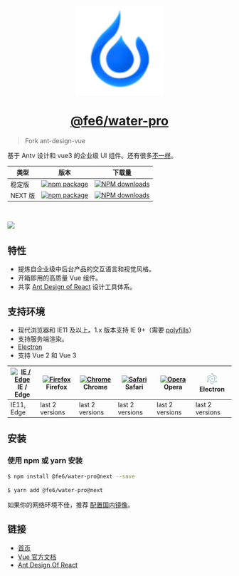 <p align="center">
  <a href="http://water.chjgo.com/">
    <img width="200" src="logo.png">
  </a>
</p>

<h1 align="center">
  <a href="http://water.chjgo.com/" target="_blank">@fe6/water-pro</a>
</h1>

> Fork ant-design-vue

基于 Antv 设计和 vue3 的企业级 UI 组件。还有很多[不一样](./diff.md)。

| 类型 | 版本 | 下载量 |
| --- | --- | --- |
| 稳定版 | [![npm package](https://img.shields.io/npm/v/@fe6/water-pro.svg?style=flat-square)](https://www.npmjs.com/package/@fe6/water-pro) | [![NPM downloads](https://img.shields.io/npm/dm/@fe6/water-pro.svg?style=flat-square)](http://www.npmtrends.com/@fe6/water-pro) |
| NEXT 版 | [![npm package](https://img.shields.io/npm/v/@fe6/water-pro/next.svg?style=flat-square)](https://www.npmjs.com/package/@fe6/water-pro) | [![NPM downloads](https://img.shields.io/npm/dm/@fe6/water-pro@next.svg?style=flat-square)](http://www.npmtrends.com/@fe6/water-pro) |

<br />

[![](https://cdn-images-1.medium.com/max/2000/1*NIlj0-TdLMbo_hzSBP8tmg.png)](http://water.chjgo.com/)

## 特性

- 提炼自企业级中后台产品的交互语言和视觉风格。
- 开箱即用的高质量 Vue 组件。
- 共享 [Ant Design of React](http://ant-design.gitee.io/docs/spec/introduce-cn) 设计工具体系。

## 支持环境

- 现代浏览器和 IE11 及以上。1.x 版本支持 IE 9+（需要 [polyfills](http://water.chjgo.com/docs/vue/getting-started-cn/#兼容性)）
- 支持服务端渲染。
- [Electron](https://electronjs.org/)
- 支持 Vue 2 和 Vue 3

| [<img src="https://raw.githubusercontent.com/alrra/browser-logos/master/src/edge/edge_48x48.png" alt="IE / Edge" width="24px" height="24px" />](http://godban.github.io/browsers-support-badges/)</br>IE / Edge | [<img src="https://raw.githubusercontent.com/alrra/browser-logos/master/src/firefox/firefox_48x48.png" alt="Firefox" width="24px" height="24px" />](http://godban.github.io/browsers-support-badges/)</br>Firefox | [<img src="https://raw.githubusercontent.com/alrra/browser-logos/master/src/chrome/chrome_48x48.png" alt="Chrome" width="24px" height="24px" />](http://godban.github.io/browsers-support-badges/)</br>Chrome | [<img src="https://raw.githubusercontent.com/alrra/browser-logos/master/src/safari/safari_48x48.png" alt="Safari" width="24px" height="24px" />](http://godban.github.io/browsers-support-badges/)</br>Safari | [<img src="https://raw.githubusercontent.com/alrra/browser-logos/master/src/opera/opera_48x48.png" alt="Opera" width="24px" height="24px" />](http://godban.github.io/browsers-support-badges/)</br>Opera | [<img src="https://raw.githubusercontent.com/alrra/browser-logos/master/src/electron/electron_48x48.png" alt="Electron" width="24px" height="24px" />](http://godban.github.io/browsers-support-badges/)</br>Electron |
| --- | --- | --- | --- | --- | --- |
| IE11, Edge | last 2 versions | last 2 versions | last 2 versions | last 2 versions | last 2 versions |

## 安装

### 使用 npm 或 yarn 安装

```bash
$ npm install @fe6/water-pro@next --save
```

```bash
$ yarn add @fe6/water-pro@next
```

如果你的网络环境不佳，推荐 [配置国内镜像](https://github.com/iq9891/blog/issues/18)。

## 链接

- [首页](https://water-v4.chjgo.com/)
- [Vue 官方文档](https://cn.vuejs.org/)
- [Ant Design Of React](http://ant.design/)
